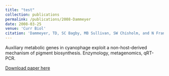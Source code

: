 ```yaml
---
title: "test"
collection: publications
permalink: /publications/2008-Dammeyer
date: 2008-03-25
venue: 'Curr Biol'
citation: 'Dammeyer, TD, SC Bagby, MB Sullivan, SW Chisholm, and N Frankenbert-Dinkel. (2008). &quot;Efficient phage-mediated pigment biosynthesis in oceanic cyanobacteria.&quot; <i>Curr Biol</i> 18(6):442.'
---
```

Auxiliary metabolic genes in cyanophage exploit a non-host-derived mechanism of pigment biosynthesis.  Enzymology, metagenomics, qRT-PCR.

[Download paper here](http://www.sciencedirect.com/science/article/pii/S0960982208002546)
